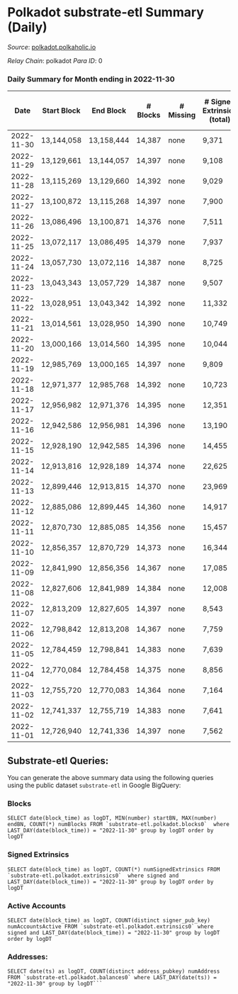 # Polkadot substrate-etl Summary (Daily)

_Source_: [polkadot.polkaholic.io](https://polkadot.polkaholic.io)

*Relay Chain*: polkadot
*Para ID*: 0



### Daily Summary for Month ending in 2022-11-30


| Date | Start Block | End Block | # Blocks | # Missing | # Signed Extrinsics (total) | # Active Accounts | # Addresses with Balances | # Events | # Transfers | # XCM Transfers In | # XCM Transfers Out |
| ---- | ----------- | --------- | -------- | --------- | --------------------------- | ----------------- | ------------------------- | -------- | ----------- | ------------------ | ------------------- |
| 2022-11-30 | 13,144,058 | 13,158,444 | 14,387 | none  | 9,371 | 3,998 | 1,151,395 | 540,515 | 7,779 ($25,259,374) | 167 ($302,298) | 181 ($370,182) |
| 2022-11-29 | 13,129,661 | 13,144,057 | 14,397 | none  | 9,108 | 3,749 | 1,149,560 | 539,880 | 7,677 ($21,039,230) | 159 ($268,376) | 181 ($245,901) |
| 2022-11-28 | 13,115,269 | 13,129,660 | 14,392 | none  | 9,029 | 4,014 | 1,147,747 | 527,794 | 7,753 ($32,662,907) | 179 ($613,033) | 222 ($289,215) |
| 2022-11-27 | 13,100,872 | 13,115,268 | 14,397 | none  | 7,900 | 3,497 | 1,146,333 | 520,997 | 6,358 ($10,156,137) | 144 ($171,563) | 210 ($308,952) |
| 2022-11-26 | 13,086,496 | 13,100,871 | 14,376 | none  | 7,511 | 3,362 |  | 506,407 | 6,114 ($13,726,417) | 128 ($180,727) | 208 ($189,164) |
| 2022-11-25 | 13,072,117 | 13,086,495 | 14,379 | none  | 7,937 | 3,539 |  | 514,698 | 6,548 ($47,682,832) | 137 ($783,677) | 190 ($540,452) |
| 2022-11-24 | 13,057,730 | 13,072,116 | 14,387 | none  | 8,725 | 3,665 | 1,142,546 | 524,214 | 7,427 ($38,102,009) | 134 ($617,929) | 195 ($489,596) |
| 2022-11-23 | 13,043,343 | 13,057,729 | 14,387 | none  | 9,507 | 4,059 | 1,141,122 | 528,364 | 8,282 ($30,749,987) | 186 ($385,757) | 249 ($315,929) |
| 2022-11-22 | 13,028,951 | 13,043,342 | 14,392 | none  | 11,332 | 4,571 |  | 546,580 | 10,025 ($55,724,567) | 215 ($902,336) | 333 ($1,171,117) |
| 2022-11-21 | 13,014,561 | 13,028,950 | 14,390 | none  | 10,749 | 4,452 |  | 510,849 | 9,873 ($28,306,018) | 167 ($11,154,581) | 270 ($248,612) |
| 2022-11-20 | 13,000,166 | 13,014,560 | 14,395 | none  | 10,044 | 3,968 |  | 473,498 | 8,976 ($29,856,333) | 144 ($298,330) | 174 ($281,997) |
| 2022-11-19 | 12,985,769 | 13,000,165 | 14,397 | none  | 9,809 | 3,990 | 1,132,981 | 478,002 | 8,573 ($22,228,307) | 125 ($1,719,232) | 175 ($299,085) |
| 2022-11-18 | 12,971,377 | 12,985,768 | 14,392 | none  | 10,723 | 4,317 |  | 478,417 | 9,562 ($20,095,138) | 155 ($320,842) | 184 ($459,751) |
| 2022-11-17 | 12,956,982 | 12,971,376 | 14,395 | none  | 12,351 | 4,756 |  | 501,012 | 11,226 ($34,827,109) | 145 ($165,854) | 207 ($319,818) |
| 2022-11-16 | 12,942,586 | 12,956,981 | 14,396 | none  | 13,190 | 4,895 | 1,125,062 | 499,101 | 12,186 ($51,355,061) | 167 ($319,724) | 237 ($262,930) |
| 2022-11-15 | 12,928,190 | 12,942,585 | 14,396 | none  | 14,455 | 5,674 |  | 510,322 | 13,945 ($81,469,967) | 134 ($380,822) | 225 ($320,809) |
| 2022-11-14 | 12,913,816 | 12,928,189 | 14,374 | none  | 22,625 | 7,170 |  | 595,191 | 22,774 ($108,520,006) | 253 ($1,772,732) | 298 ($487,395) |
| 2022-11-13 | 12,899,446 | 12,913,815 | 14,370 | none  | 23,969 | 7,597 |  | 591,990 | 24,267 ($89,644,468) | 277 ($583,156) | 339 ($313,262) |
| 2022-11-12 | 12,885,086 | 12,899,445 | 14,360 | none  | 14,917 | 4,955 |  | 519,096 | 14,772 ($138,367,661) | 254 ($1,264,020) | 310 ($819,511) |
| 2022-11-11 | 12,870,730 | 12,885,085 | 14,356 | none  | 15,457 | 5,142 |  | 520,953 | 15,160 ($157,611,520) | 292 ($1,783,602) | 365 ($914,096) |
| 2022-11-10 | 12,856,357 | 12,870,729 | 14,373 | none  | 16,344 | 5,927 |  | 530,577 | 16,187 ($200,612,235) | 277 ($1,880,357) | 437 ($805,405) |
| 2022-11-09 | 12,841,990 | 12,856,356 | 14,367 | none  | 17,085 | 6,340 |  | 541,274 | 17,387 ($240,478,579) | 497 ($2,891,563) | 508 ($1,296,645) |
| 2022-11-08 | 12,827,606 | 12,841,989 | 14,384 | none  | 12,008 | 4,803 |  | 487,016 | 11,270 ($144,960,361) | 307 ($1,738,030) | 361 ($1,460,165) |
| 2022-11-07 | 12,813,209 | 12,827,605 | 14,397 | none  | 8,543 | 4,057 |  | 467,171 | 7,070 ($61,903,886) | 385 ($1,900,507) | 252 ($825,709) |
| 2022-11-06 | 12,798,842 | 12,813,208 | 14,367 | none  | 7,759 | 3,541 |  | 449,001 | 6,166 ($28,844,103) | 240 ($542,392) | 214 ($439,846) |
| 2022-11-05 | 12,784,459 | 12,798,841 | 14,383 | none  | 7,639 | 3,795 |  | 445,179 | 6,115 ($44,379,987) | 227 ($489,586) | 239 ($891,073) |
| 2022-11-04 | 12,770,084 | 12,784,458 | 14,375 | none  | 8,856 | 4,143 |  | 468,845 | 7,273 ($46,925,682) | 301 ($913,596) | 279 ($742,879) |
| 2022-11-03 | 12,755,720 | 12,770,083 | 14,364 | none  | 7,164 | 3,418 |  | 442,860 | 5,828 ($26,526,235) | 256 ($440,165) | 290 ($667,954) |
| 2022-11-02 | 12,741,337 | 12,755,719 | 14,383 | none  | 7,641 | 3,516 |  | 464,553 | 6,255 ($41,939,123) | 214 ($552,425) | 232 ($697,136) |
| 2022-11-01 | 12,726,940 | 12,741,336 | 14,397 | none  | 7,562 | 3,622 | 1,083,400 | 449,689 | 5,968 ($34,390,303) | 218 ($773,973) | 251 ($1,054,258) |

## Substrate-etl Queries:
You can generate the above summary data using the following queries using the public dataset `substrate-etl` in Google BigQuery:


### Blocks
```
SELECT date(block_time) as logDT, MIN(number) startBN, MAX(number) endBN, COUNT(*) numBlocks FROM `substrate-etl.polkadot.blocks0`  where LAST_DAY(date(block_time)) = "2022-11-30" group by logDT order by logDT
```


### Signed Extrinsics
```
SELECT date(block_time) as logDT, COUNT(*) numSignedExtrinsics FROM `substrate-etl.polkadot.extrinsics0`  where signed and LAST_DAY(date(block_time)) = "2022-11-30" group by logDT order by logDT
```


### Active Accounts
```
SELECT date(block_time) as logDT, COUNT(distinct signer_pub_key) numAccountsActive FROM `substrate-etl.polkadot.extrinsics0` where signed and LAST_DAY(date(block_time)) = "2022-11-30" group by logDT order by logDT
```


### Addresses:
```
SELECT date(ts) as logDT, COUNT(distinct address_pubkey) numAddress FROM `substrate-etl.polkadot.balances0` where LAST_DAY(date(ts)) = "2022-11-30" group by logDT```

